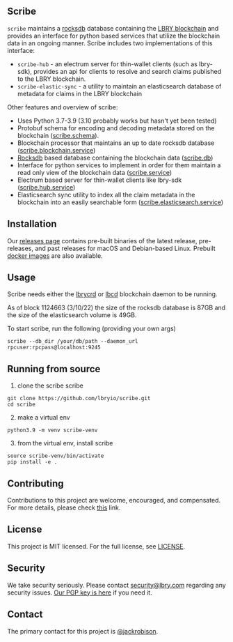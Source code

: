 ## Scribe

`scribe` maintains a [rocksdb](https://github.com/lbryio/lbry-rocksdb) database containing the [LBRY blockchain](https://github.com/lbryio/lbrycrd) and provides an interface for python based services that utilize the blockchain data in an ongoing manner. Scribe includes two implementations of this interface:
 * `scribe-hub` - an electrum server for thin-wallet clients (such as lbry-sdk), provides an api for clients to resolve and search claims published to the LBRY blockchain.
 * `scribe-elastic-sync` - a utility to maintain an elasticsearch database of metadata for claims in the LBRY blockchain

Other features and overview of scribe:
 * Uses Python 3.7-3.9 (3.10 probably works but hasn't yet been tested)
 * Protobuf schema for encoding and decoding metadata stored on the blockchain ([scribe.schema](https://github.com/lbryio/scribe/tree/master/scribe/schema)).
 * Blockchain processor that maintains an up to date rocksdb database ([scribe.blockchain.service](https://github.com/lbryio/scribe/tree/master/scribe/blockchain/service.py))
 * [Rocksdb](https://github.com/lbryio/lbry-rocksdb/) based database containing the blockchain data ([scribe.db](https://github.com/lbryio/scribe/tree/master/scribe/db))
 * Interface for python services to implement in order for them maintain a read only view of the blockchain data ([scribe.service](https://github.com/lbryio/scribe/tree/master/scribe/service.py))
 * Electrum based server for thin-wallet clients like lbry-sdk ([scribe.hub.service](https://github.com/lbryio/scribe/tree/master/scribe/hub/service.py))
 * Elasticsearch sync utility to index all the claim metadata in the blockchain into an easily searchable form ([scribe.elasticsearch.service](https://github.com/lbryio/scribe/tree/master/scribe/elasticsearch/service.py))


## Installation

Our [releases page](https://github.com/lbryio/scribe/releases) contains pre-built binaries of the latest release, pre-releases, and past releases for macOS and Debian-based Linux.
Prebuilt [docker images](https://hub.docker.com/r/lbry/scribe/latest-release) are also available.

## Usage

Scribe needs either the [lbrycrd](https://github.com/lbryio/lbrycrd) or [lbcd](https://github.com/lbryio/lbrycrd) blockchain daemon to be running.

As of block 1124663 (3/10/22) the size of the rocksdb database is 87GB and the size of the elasticsearch volume is 49GB.

To start scribe, run the following (providing your own args)

```
scribe --db_dir /your/db/path --daemon_url rpcuser:rpcpass@localhost:9245
```

## Running from source

1. clone the scribe scribe
```
git clone https://github.com/lbryio/scribe.git
cd scribe
```
2. make a virtual env
```
python3.9 -m venv scribe-venv
```
3. from the virtual env, install scribe
```
source scribe-venv/bin/activate
pip install -e .
```

## Contributing

Contributions to this project are welcome, encouraged, and compensated. For more details, please check [this](https://lbry.tech/contribute) link.

## License

This project is MIT licensed. For the full license, see [LICENSE](LICENSE).

## Security

We take security seriously. Please contact security@lbry.com regarding any security issues. [Our PGP key is here](https://lbry.com/faq/pgp-key) if you need it.

## Contact

The primary contact for this project is [@jackrobison](mailto:jackrobison@lbry.com).
